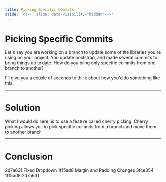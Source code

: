 ```yaml
---
title: Picking Specific Commits
slide: '<!-- .slide: data-visibility="hidden"-->'
---
```


<!-- .slide: data-state="layout-title" class="bg-dark"-->

# Picking Specific Commits

Let's say you are working on a branch to update some of the libraries you're using on your project. You update bootstrap, and made several commits to bring things up to date. How do you bring only specific commits from one branch to another?

I'll give you a couple of seconds to think about how you'd do something like this.

---
# Solution

What I would do here, is to use a feature called cherry picking. Cherry picking allows you to pick specific commits from a branch and move them to another branch.

---
# Conclusion

2d7a631 Fixed Dropdown
1f15ad8 Margin and Padding Changes
3fce354 1f15ad8 2d7a631